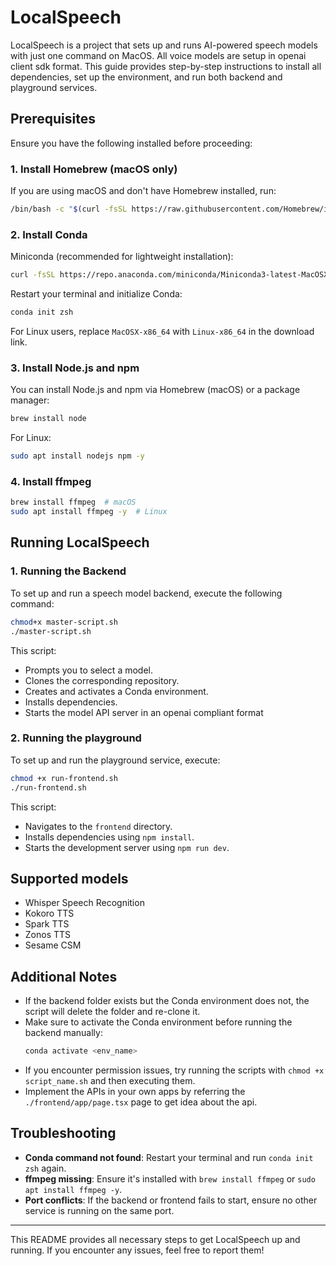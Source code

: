 # LocalSpeech

LocalSpeech is a project that sets up and runs AI-powered speech models with just one command on MacOS. All voice models are setup in openai client sdk format. This guide provides step-by-step instructions to install all dependencies, set up the environment, and run both backend and playground services.

## Prerequisites
Ensure you have the following installed before proceeding:

### 1. Install Homebrew (macOS only)
If you are using macOS and don't have Homebrew installed, run:
```bash
/bin/bash -c "$(curl -fsSL https://raw.githubusercontent.com/Homebrew/install/HEAD/install.sh)"
```

### 2. Install Conda
Miniconda (recommended for lightweight installation):
```bash
curl -fsSL https://repo.anaconda.com/miniconda/Miniconda3-latest-MacOSX-x86_64.sh | bash
```
Restart your terminal and initialize Conda:
```bash
conda init zsh
```

For Linux users, replace `MacOSX-x86_64` with `Linux-x86_64` in the download link.

### 3. Install Node.js and npm
You can install Node.js and npm via Homebrew (macOS) or a package manager:
```bash
brew install node
```
For Linux:
```bash
sudo apt install nodejs npm -y
```

### 4. Install ffmpeg
```bash
brew install ffmpeg  # macOS
sudo apt install ffmpeg -y  # Linux
```

## Running LocalSpeech

### 1. Running the Backend
To set up and run a speech model backend, execute the following command:
```zsh
chmod+x master-script.sh
./master-script.sh
```
This script:
- Prompts you to select a model.
- Clones the corresponding repository.
- Creates and activates a Conda environment.
- Installs dependencies.
- Starts the model API server in an openai compliant format

### 2. Running the playground
To set up and run the playground service, execute:
```zsh
chmod +x run-frontend.sh
./run-frontend.sh
```
This script:
- Navigates to the `frontend` directory.
- Installs dependencies using `npm install`.
- Starts the development server using `npm run dev`.

## Supported models
- Whisper Speech Recognition
- Kokoro TTS
- Spark TTS
- Zonos TTS
- Sesame CSM 

## Additional Notes
- If the backend folder exists but the Conda environment does not, the script will delete the folder and re-clone it.
- Make sure to activate the Conda environment before running the backend manually:
  ```bash
  conda activate <env_name>
  ```
- If you encounter permission issues, try running the scripts with `chmod +x script_name.sh` and then executing them.
- Implement the APIs in your own apps by referring the `./frontend/app/page.tsx` page to get idea about the api.

## Troubleshooting
- **Conda command not found**: Restart your terminal and run `conda init zsh` again.
- **ffmpeg missing**: Ensure it's installed with `brew install ffmpeg` or `sudo apt install ffmpeg -y`.
- **Port conflicts**: If the backend or frontend fails to start, ensure no other service is running on the same port.

---
This README provides all necessary steps to get LocalSpeech up and running. If you encounter any issues, feel free to report them!

